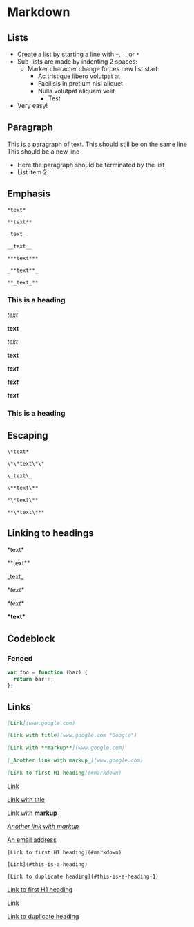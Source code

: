 # Markdown

## Lists

+ Create a list by starting a line with `+`, `-`, or `*`
+ Sub-lists are made by indenting 2 spaces:
  - Marker character change forces new list start:
    * Ac tristique libero volutpat at
    + Facilisis in pretium nisl aliquet
    - Nulla volutpat aliquam velit
      - Test
+ Very easy!

## Paragraph  

This is a paragraph of text.
This should still be on the same line  
This should be a new line 
- Here the paragraph should be terminated by the list
- List item 2

## Emphasis
  
```
*text*

**text**

_text_

__text__

***text***

_**text**_

**_text_**
```

### This is a heading

*text*

**text**

 _text_

__text__

***text***

_**text**_

**_text_**

### This is a heading

## Escaping

```
\*text*

\*\*text\*\*   

\_text\_

\**text\**   

*\*text\**   

**\*text\***  
```

## Linking to headings

\*text\*

\*\*text\*\*

\_text\_

\**text\**

*\*text\**

 **\*text\***


## Codeblock

### Fenced

```js
var foo = function (bar) {
  return bar++;
};
```


## Links

```markdown
[Link](www.google.com) 

[Link with title](www.google.com "Google") 

[Link with **markup**](www.google.com) 

[_Another link with markup_](www.google.com) 

[Link to first H1 heading](#markdown)
```

[Link](www.google.com) 

[Link with title](www.google.com "Google") 

[Link with **markup**](www.google.com) 

[_Another link with markup_](www.google.com) 

[An email address](test@email.com) 







```
[Link to first H1 heading](#markdown)

[Link](#this-is-a-heading)

[Link to duplicate heading](#this-is-a-heading-1)
```

[Link to first H1 heading](#markdown)

[Link](#this-is-a-heading)

[Link to duplicate heading](#this-is-a-heading-1)